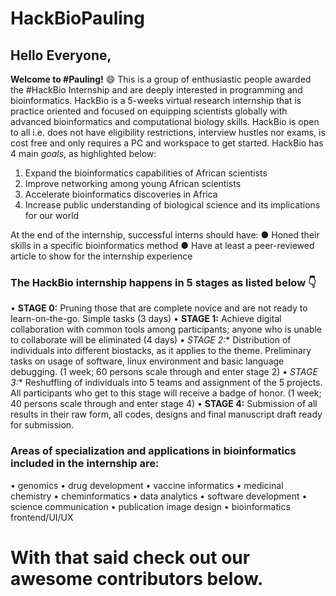 # HackBioPauling

## Hello Everyone,
**Welcome to #Pauling!** :smile:
This is a group of enthusiastic people awarded the #HackBio Internship and are deeply interested in programming and bioinformatics.
HackBio is a 5-weeks virtual research internship that is practice oriented and focused on equipping scientists globally with advanced bioinformatics and computational biology skills. HackBio is open to all i.e. does not have eligibility restrictions, interview hustles nor exams, is cost free and only requires a PC and workspace to get started.
HackBio has 4 main _goals_, as highlighted below:
1.    Expand the bioinformatics capabilities of African scientists 
2.    Improve networking among young African scientists 
3.    Accelerate bioinformatics discoveries in Africa 
4.    Increase public understanding of biological science and its implications for our world

At the end of the internship, successful interns should have: 
● Honed their skills in a specific bioinformatics method 
● Have at least a peer-reviewed article to show for the internship experience

### The HackBio internship happens in 5 stages as listed below :point_down:
•	**STAGE 0:** Pruning those that are complete novice and are not ready to learn-on-the-go. Simple tasks (3 days) 
•	**STAGE 1:** Achieve digital collaboration with common tools among participants; anyone who is unable to collaborate will be eliminated (4 days) 
•	**STAGE 2*:** Distribution of individuals into different biostacks, as it applies to the theme. Preliminary tasks on usage of software, linux environment and basic language debugging. (1 week; 60 persons scale through and enter stage 2) 
•	**STAGE 3*:** Reshuffling of individuals into 5 teams and assignment of the 5 projects. All participants who get to this stage will receive a badge of honor. (1 week; 40 persons scale through and enter stage 4) 
•	**STAGE 4:** Submission of all results in their raw form, all codes, designs and final manuscript draft ready for submission.
 
### Areas of specialization and applications in bioinformatics included in the internship are:
•	genomics 
•	drug development 
•	vaccine informatics
•	medicinal chemistry 
•	cheminformatics 
•	data analytics 
•	software development 
•	science communication 
•	publication image design 
•	bioinformatics frontend/UI/UX

# With that said check out our awesome contributors below.
